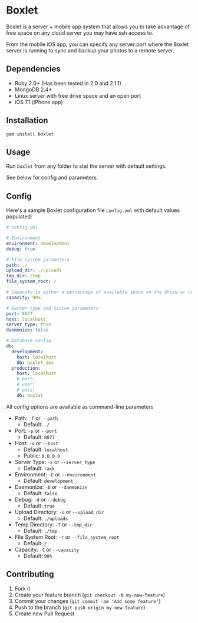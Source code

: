 # Boxlet

Boxlet is a server + mobile app system that allows you to take advantage of free space on any cloud server you may have ssh access to.

From the mobile iOS app, you can specify any server:port where the Boxlet server is running to sync and backup your photos to a remote server.


## Dependencies

- Ruby 2.0+ (Has been tested in 2.0 and 2.1.1)
- MongoDB 2.4+
- Linux server with free drive space and an open port
- iOS 7.1 (iPhone app)


## Installation

`gem install boxlet`


## Usage

Run `boxlet` from any folder to stat the server with default settings.

See below for config and parameters.


## Config

Here's a sample Boxlet configuration file `config.yml` with default values populated:

```yml
# config.yml

# Environment
environment: development
debug: true

# File system parameters
path: ./
upload_dir: ./uploads
tmp_dir: /tmp
file_system_root: /

# Capacity is either a percentage of available space on the drive or number in MB
capacity: 90%

# Server type and listen parameters
port: 8077
host: localhost
server_type: thin
daemonize: false

# Database config
db:
  development:
    host: localhost
    db: boxlet_dev
  production:
    host: localhost
    # port:
    # user:
    # pass:
    db: boxlet

```

All config options are available as command-line parameters

- Path: `-f` or `--path`
  - Default: `./`
- Port: `-p` or `--port`
  - Default: `8077`
- Host: `-o` or `--host`
  - Default: `localhost`
  - Public: `0.0.0.0`
- Server Type: `-s` or `--server_type`
  - Default: `rack`
- Environment: `-E` or `--environment`
  - Default: `development`
- Daemonize: `-D` or `--daemonize`
  - Default: `false`
- Debug: `-d` or `--debug`
  - Default: `true`
- Upload Directory: `-U` or `--upload_dir`
  - Default: `./uploads`
- Temp Directory: `-T` or `--tmp_dir`
  - Default: `./tmp`
- File System Root: `-r` or `--file_system_root`
  - Default: `/`
- Capacity: `-C` or `--capacity`
  - Default: `90%`



## Contributing

1. Fork it
2. Create your feature branch (`git checkout -b my-new-feature`)
3. Commit your changes (`git commit -am 'Add some feature'`)
4. Push to the branch (`git push origin my-new-feature`)
5. Create new Pull Request

